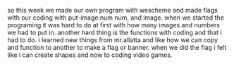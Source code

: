 so this week we made our own program with wescheme and made flags with our coding with put-image:num num, and image. when we started the programing it was hard to do at first with how many images and numbers we had to put in. another hard thing is the functions with coding and that i had to do. i learned new things from mr.allatta and like how we can copy and function to another to make a flag or banner. when we did the flag i felt like i can create shapes and now to coding video games.

